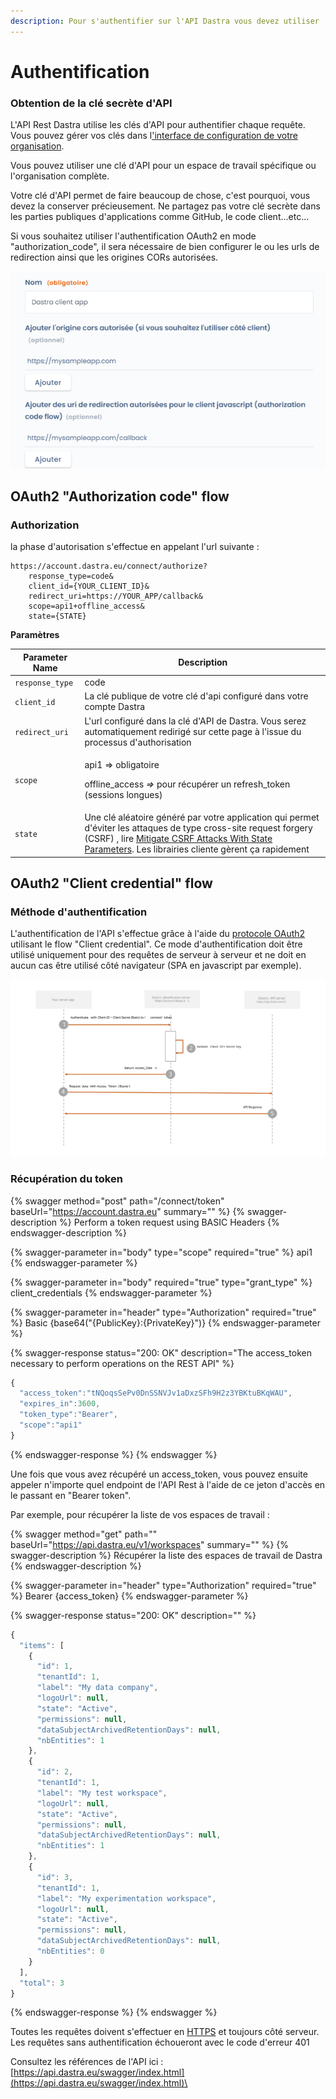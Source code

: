 ```yaml
---
description: Pour s'authentifier sur l'API Dastra vous devez utiliser
---
```


# Authentification

### Obtention de la clé secrète d'API

L'API Rest Dastra utilise les clés d'API pour authentifier chaque requête. Vous pouvez gérer vos clés dans l['interface de configuration de votre organisation](https://app.dastra.eu/general-settings/api).&#x20;

Vous pouvez utiliser une clé d'API pour un espace de travail spécifique ou l'organisation complète.

Votre clé d'API permet de faire beaucoup de chose, c'est pourquoi, vous devez la conserver précieusement. Ne partagez pas votre clé secrète dans les parties publiques d'applications comme GitHub, le code client...etc...

Si vous souhaitez utiliser l'authentification OAuth2 en mode "authorization\_code", il sera nécessaire de bien configurer le ou les urls de redirection ainsi que les origines CORs autorisées.

![](<../.gitbook/assets/image (249) (1) (1) (1).png>)

## OAuth2 "Authorization code" flow

### Authorization

la phase d'autorisation s'effectue en appelant l'url suivante :

```
https://account.dastra.eu/connect/authorize?
    response_type=code&
    client_id={YOUR_CLIENT_ID}&
    redirect_uri=https://YOUR_APP/callback&
    scope=api1+offline_access&
    state={STATE}
```

**Paramètres**

| Parameter Name  | Description                                                                                                                                                                                                                                                                                |
| --------------- | ------------------------------------------------------------------------------------------------------------------------------------------------------------------------------------------------------------------------------------------------------------------------------------------ |
| `response_type` | code                                                                                                                                                                                                                                                                                       |
| `client_id`     | La clé publique de votre clé d'api configuré dans votre compte Dastra                                                                                                                                                                                                                      |
| `redirect_uri`  | L'url configuré dans la clé d'API de Dastra. Vous serez automatiquement redirigé sur cette page à l'issue du processus d'authorisation                                                                                                                                                     |
| `scope`         | <p>api1 => obligatoire</p><p>offline_access <em>=></em> pour récupérer un refresh_token (sessions longues)</p>                                                                                                                                                                             |
| `state`         | Une clé aléatoire généré par votre application qui permet d'éviter les attaques de type cross-site request forgery (CSRF) , lire [Mitigate CSRF Attacks With State Parameters](https://auth0.com/docs/protocols/oauth2/mitigate-csrf-attacks). Les librairies cliente gèrent ça rapidement |



## OAuth2 "Client credential" flow

### Méthode d'authentification

L'authentification de l'API s'effectue grâce à l'aide du [protocole OAuth2](https://oauth.net/2/) utilisant le flow "Client credential". Ce mode d'authentification doit être utilisé uniquement pour des requêtes de serveur à serveur et ne doit en aucun cas être utilisé côté navigateur (SPA en javascript par exemple).

![](<../.gitbook/assets/API authentication scheam.svg>)

### Récupération du token

{% swagger method="post" path="/connect/token" baseUrl="https://account.dastra.eu" summary="" %}
{% swagger-description %}
Perform a token request using BASIC Headers
{% endswagger-description %}

{% swagger-parameter in="body" type="scope" required="true" %}
api1
{% endswagger-parameter %}

{% swagger-parameter in="body" required="true" type="grant_type" %}
client_credentials
{% endswagger-parameter %}

{% swagger-parameter in="header" type="Authorization" required="true" %}
Basic {base64("{PublicKey}:{PrivateKey}")}
{% endswagger-parameter %}

{% swagger-response status="200: OK" description="The access_token necessary to perform operations on the REST API" %}
```javascript
{
  "access_token":"tNQoqsSePv0DnSSNVJv1aDxzSFh9H2z3YBKtuBKqWAU",
  "expires_in":3600,
  "token_type":"Bearer",
  "scope":"api1"
}
```
{% endswagger-response %}
{% endswagger %}

Une fois que vous avez récupéré un access\_token, vous pouvez ensuite appeler n'importe quel endpoint de l'API Rest à l'aide de ce jeton d'accès en le passant en "Bearer token".&#x20;

Par exemple, pour récupérer la liste de vos espaces de travail :

{% swagger method="get" path="" baseUrl="https://api.dastra.eu/v1/workspaces" summary="" %}
{% swagger-description %}
Récupérer la liste des espaces de travail de Dastra
{% endswagger-description %}

{% swagger-parameter in="header" type="Authorization" required="true" %}
Bearer {access_token}
{% endswagger-parameter %}

{% swagger-response status="200: OK" description="" %}
```javascript
{
  "items": [
    {
      "id": 1,
      "tenantId": 1,
      "label": "My data company",
      "logoUrl": null,
      "state": "Active",
      "permissions": null,
      "dataSubjectArchivedRetentionDays": null,
      "nbEntities": 1
    },
    {
      "id": 2,
      "tenantId": 1,
      "label": "My test workspace",
      "logoUrl": null,
      "state": "Active",
      "permissions": null,
      "dataSubjectArchivedRetentionDays": null,
      "nbEntities": 1
    },
    {
      "id": 3,
      "tenantId": 1,
      "label": "My experimentation workspace",
      "logoUrl": null,
      "state": "Active",
      "permissions": null,
      "dataSubjectArchivedRetentionDays": null,
      "nbEntities": 0
    }
  ],
  "total": 3
}
```
{% endswagger-response %}
{% endswagger %}



Toutes les requêtes doivent s'effectuer en [HTTPS](http://en.wikipedia.org/wiki/HTTP\_Secure) et toujours côté serveur. Les requêtes sans authentification échoueront avec le code d'erreur 401

Consultez les références de l'API ici : [https://api.dastra.eu/swagger/index.html](https://api.dastra.eu/swagger/index.html)\
